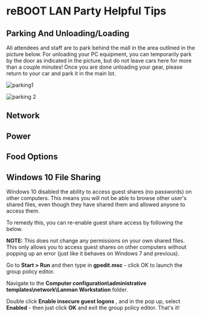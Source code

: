 # reBOOT LAN Party Helpful Tips

## Parking And Unloading/Loading
All attendees and staff are to park behind the mall in the area outlined in the picture below. For unloading your PC equipment, you can temporarily park by the door as indicated in the picture, but do not leave cars here for more than a couple minutes! Once you are done unloading your gear, please return to your car and park it in the main lot.

![parking1](../store/parking1.png)

![parking 2](../store/parking2.png)


## Network



## Power



## Food Options

## Windows 10 File Sharing

Windows 10 disabled the ability to access guest shares (no passwords) on other computers. This means you will not be able to browse other user's shared files, even though they have shared them and allowed anyone to access them.  

To remedy this, you can re-enable guest share access by following the below.

**NOTE:** This does not change any permissions on your own shared files. This only allows you to access guest shares on other computers without popping up an error (just like it behaves on Windows 7 and previous).

Go to **Start >  Run** and then type in **gpedit.msc**  - click OK to launch the group policy editor.  

Navigate to the **Computer configuration\administrative templates\network\Lanman Workstation** folder.

Double click **Enable insecure guest logons** , and in the pop up, select **Enabled** - then just click **OK** and exit the group policy editor. That's it!
